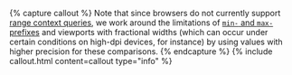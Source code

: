 {% capture callout %}
Note that since browsers do not currently support [range context queries](https://www.w3.org/TR/mediaqueries-4/#range-context), we work around the limitations of [`min-` and `max-` prefixes](https://www.w3.org/TR/mediaqueries-4/#mq-min-max) and viewports with fractional widths (which can occur under certain conditions on high-dpi devices, for instance) by using values with higher precision for these comparisons.
{% endcapture %}
{% include callout.html content=callout type="info" %}
